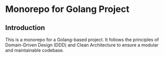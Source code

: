 # Monorepo for Golang Project

## Introduction

This is a monorepo for a Golang-based project. It follows the principles of Domain-Driven Design (DDD) and Clean
Architecture to ensure a modular and maintainable codebase.
